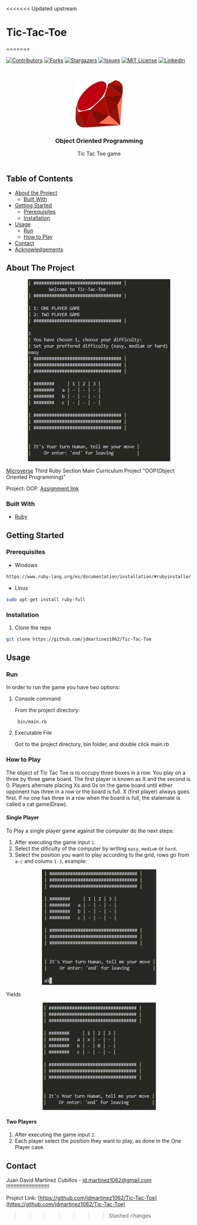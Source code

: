 <<<<<<< Updated upstream
# Tic-Tac-Toe
=======
<!-- PROJECT SHIELDS -->
<!--
*** I'm using markdown "reference style" links for readability.
*** Reference links are enclosed in brackets [ ] instead of parentheses ( ).
*** See the bottom of this document for the declaration of the reference variables
*** for contributors-url, forks-url, etc. This is an optional, concise syntax you may use.
*** https://www.markdownguide.org/basic-syntax/#reference-style-links
-->

[![Contributors][contributors-shield]][contributors-url]
[![Forks][forks-shield]][forks-url]
[![Stargazers][stars-shield]][stars-url]
[![Issues][issues-shield]][issues-url]
[![MIT License][license-shield]][license-url]
[![LinkedIn][linkedin-shield]][linkedin-url]

<!-- PROJECT LOGO -->
<br />
<p align="center">
  <a href="https://github.com/jdmartinez1062/Tic-Tac-Toe">
    <img src="imgs/ruby-lang-icon.svg">
  </a>

  <h3 class ="norse" align="center" style="@font-face {font-family: 'Norse'; src: url('/fonts/Norse.otf'); font-family:'Norse'}">Object Oriented Programming</h3>

  <p align="center">
    Tic Tac Toe game
    <br />
    <br />
  </p>
</p>

<!-- TABLE OF CONTENTS -->

## Table of Contents

- [About the Project](#about-the-project)
  - [Built With](#built-with)
- [Getting Started](#getting-started)
  * [Prerequisites](#prerequisites)
  * [Installation](#installation)
- [Usage](#usage)
  * [Run](#run)
  * [How to Play](#how-to-play)
- [Contact](#contact)
- [Acknowledgements](#acknowledgements)

<!-- ABOUT THE PROJECT -->

## About The Project
<div style="display:flex; justify-content:center">
  <a href="https://github.com/jdmartinez1062/Tic-Tac-Toe">
    <img src="imgs/screenshot.jpg">
  </a>
</div>

[Microverse](https://www.microverse.org/) Third Ruby Section Main Curriculum Project "OOP(Object Oriented Programming)"

Project: OOP. [Assignment link](https://www.theodinproject.com/courses/ruby-programming/lessons/oop)


### Built With

- [Ruby](https://www.ruby-lang.org)

## Getting Started

### Prerequisites


* Windows
```sh
https://www.ruby-lang.org/es/documentation/installation/#rubyinstaller
```
* Linux
```sh
sudo apt-get install ruby-full
```
### Installation

1. Clone the repo

```sh
git clone https://github.com/jdmartinez1062/Tic-Tac-Toe
```
<!-- USAGE EXAMPLES -->
## Usage

### Run
In order to run the game you have two options:

1. Console command

    From the project directory:

        bin/main.rb                     
    

2. Executable File

    Got to the project directory, bin folder, and double click main.rb

<!-- CONTACT -->
### How to Play
The object of Tic Tac Toe is to occupy three boxes in a row. You play on a three by three game board. The first player is known as X and the second is 0. Players alternate placing Xs and 0s on the game board until either opponent has three in a row or the board is full. X (first player) always goes first. If no one has three in a row when the board is full, the stalemate is called a cat game(Draw).

  #### Single Player
  To Play a single player game against the computer do the next steps:
    
1. After executing the game input `1`.
2. Select the dificulty of the computer by writing `easy`, `medium` or `hard`.
3. Select the position you want to play according to the grid, rows go from `a-c` and colums `1-3`, example:


<div style="display:flex; justify-content:center">
  <a href="https://github.com/jdmartinez1062/Tic-Tac-Toe">
    <img src="imgs/input.jpg">
  </a>
</div>

Yields

<div style="display:flex; justify-content:center">
  <a href="https://github.com/jdmartinez1062/Tic-Tac-Toe">
    <img src="imgs/result.jpg">
  </a>
</div>


  #### Two Players
1. After executing the game input `2`.
3. Each player select the position they want to play, as done in the One Player case.


## Contact

Juan David Martínez Cubillos - jd.martinez1062@gmail.com
!!!!!!!!!!!!!!!!!!!!!!!!!!!!!

Project Link: [https://github.com/jdmartinez1062/Tic-Tac-Toe](https://github.com/jdmartinez1062/Tic-Tac-Toe)

<!-- ACKNOWLEDGEMENTS -->


<!-- MARKDOWN LINKS & IMAGES -->
<!-- https://www.markdownguide.org/basic-syntax/#reference-style-links -->

[contributors-shield]: https://img.shields.io/github/contributors/jdmartinez1062/Tic-Tac-Toe.svg?style=flat-square
[contributors-url]: https://github.com/jdmartinez1062/Tic-Tac-Toe/graphs/contributors
[forks-shield]: https://img.shields.io/github/forks/jdmartinez1062/Tic-Tac-Toe.svg?style=flat-square
[forks-url]: https://github.com/jdmartinez1062/Tic-Tac-Toe/network/members
[stars-shield]: https://img.shields.io/github/stars/jdmartinez1062/Tic-Tac-Toe.svg?style=flat-square
[stars-url]: https://github.com/jdmartinez1062/Tic-Tac-Toe/stargazers
[issues-shield]: https://img.shields.io/github/issues/jdmartinez1062/Tic-Tac-Toe.svg?style=flat-square
[issues-url]: https://github.com/jdmartinez1062/Tic-Tac-Toe/issues
[license-shield]: https://img.shields.io/github/license/jdmartinez1062/Tic-Tac-Toe.svg?style=flat-square
[license-url]: https://github.com/jdmartinez1062/Tic-Tac-Toe/blob/master/LICENSE.txt
[linkedin-shield]: https://img.shields.io/badge/-LinkedIn-black.svg?style=flat-square&logo=linkedin&colorB=555
[linkedin-url]: https://linkedin.com/in/othneildrew
[product-screenshot]: imgs/screenshot.jpg

>>>>>>> Stashed changes
